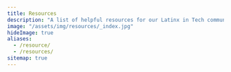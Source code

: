 ```yaml
---
title: Resources
description: "A list of helpful resources for our Latinx in Tech community. 📝"
image: "/assets/img/resources/_index.jpg"
hideImage: true
aliases:
  - /resource/
  - /resources/
sitemap: true
---
```


